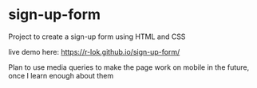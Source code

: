# sign-up-form

Project to create a sign-up form using HTML and CSS

live demo here: https://r-lok.github.io/sign-up-form/

Plan to use media queries to make the page work on mobile in the future, once I learn enough about them
